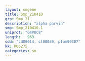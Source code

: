 ```yaml
---
layout: smgene
title: Smp_210410
grp: Smp_21
description: "alpha parvin"
smp: Smp_210410.1
uniprot: "G4V8C8"
length:   963
cdd: "cd00014, cl00030, pfam00307"
kk: K06275
categories: sm
---
```

